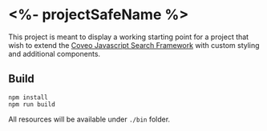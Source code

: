 # <%- projectSafeName %>

This project is meant to display a working starting point for a project that wish to extend the [Coveo Javascript Search Framework](https://github.com/coveo/search-ui) with custom styling and additional components.

## Build
    npm install
    npm run build

All resources will be available under `./bin` folder.